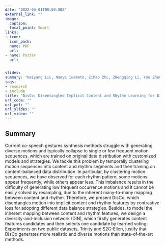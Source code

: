 ```yaml
---
date: "2022-06-01T00:00:00Z"
external_link: ""
image:
  caption:
  focal_point: Smart
links:
- icon: 
  icon_pack: 
  name: PDF
  url: 
- name: Poster
  url: 


slides:
summary: "Haiyang Liu, Naoya Iwamoto, Zihao Zhu, Zhengqing Li, You Zhou, Elif Bozkurt and Bo Zheng. Proceedings of the 30th ACM International Conference on Multimedia (ACMMM)"
tags:
- research
- include
title: "DisCo: Disentangled Implicit Content and Rhythm Learning for Diverse Co-Speech Gestures Synthesis"
url_code: ""
url_pdf: ""
url_slides: ""
url_video: ""
---
```


## Summary
Current co-speech gestures synthesis methods struggle with generating diverse motions and typically collapse to single or few frequent motion sequences, which are trained on original data distribution with customized models and strategies. We tackle this problem by temporally clustering motion sequences into content and rhythm segments and  then training on content-balanced data distribution. In particular, by clustering motion sequences, we have observed for each rhythm pattern, some motions appear frequently, while others appear less. This imbalance results in the difficulty of generating low frequent occurrence motions and it cannot be easily solved by resampling, due to the inherent many-to-many mapping between content and rhythm. Therefore, we present DisCo, which disentangles motion into implicit content and rhythm features by contrastive loss for adopting different data balance strategies. Besides, to model the inherent mapping between content and rhythm features, we design a diversity-and-inclusion network (DIN), which firstly generates content features candidates and then selects one candidate by learned voting. Experiments on two public datasets, Trinity and S2G-Ellen, justify that DisCo generates more realistic and diverse motions than state-of-the-art methods.
